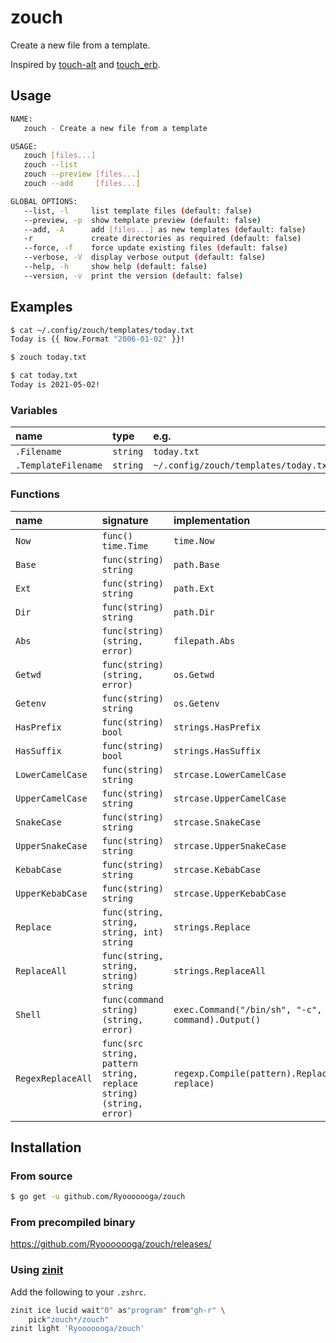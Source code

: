 # zouch

Create a new file from a template.

Inspired by [touch-alt](https://github.com/akameco/touch-alt) and [touch_erb](https://github.com/himanoa/touch_erb).

## Usage

```sh
NAME:
   zouch - Create a new file from a template

USAGE:
   zouch [files...]
   zouch --list
   zouch --preview [files...]
   zouch --add     [files...]

GLOBAL OPTIONS:
   --list, -l     list template files (default: false)
   --preview, -p  show template preview (default: false)
   --add, -A      add [files...] as new templates (default: false)
   -r             create directories as required (default: false)
   --force, -f    force update existing files (default: false)
   --verbose, -V  display verbose output (default: false)
   --help, -h     show help (default: false)
   --version, -v  print the version (default: false)
```

## Examples

```sh
$ cat ~/.config/zouch/templates/today.txt
Today is {{ Now.Format "2006-01-02" }}!

$ zouch today.txt

$ cat today.txt
Today is 2021-05-02!
```

### Variables

| name                | type      | e.g.                                  |
|:--------------------|:----------|:--------------------------------------|
| `.Filename`         | `string`  | `today.txt`                           |
| `.TemplateFilename` | `string`  | `~/.config/zouch/templates/today.txt` |


### Functions

| name               | signature                                                          | implementation                                           |
|:-------------------|:-------------------------------------------------------------------|:---------------------------------------------------------|
| `Now`              | `func() time.Time`                                                 | `time.Now`                                               |
| `Base`             | `func(string) string`                                              | `path.Base`                                              |
| `Ext`              | `func(string) string`                                              | `path.Ext`                                               |
| `Dir`              | `func(string) string`                                              | `path.Dir`                                               |
| `Abs`              | `func(string) (string, error)`                                     | `filepath.Abs`                                           |
| `Getwd`            | `func(string) (string, error)`                                     | `os.Getwd`                                               |
| `Getenv`           | `func(string) string`                                              | `os.Getenv`                                              |
| `HasPrefix`        | `func(string) bool`                                                | `strings.HasPrefix`                                      |
| `HasSuffix`        | `func(string) bool`                                                | `strings.HasSuffix`                                      |
| `LowerCamelCase`   | `func(string) string`                                              | `strcase.LowerCamelCase`                                 |
| `UpperCamelCase`   | `func(string) string`                                              | `strcase.UpperCamelCase`                                 |
| `SnakeCase`        | `func(string) string`                                              | `strcase.SnakeCase`                                      |
| `UpperSnakeCase`   | `func(string) string`                                              | `strcase.UpperSnakeCase`                                 |
| `KebabCase`        | `func(string) string`                                              | `strcase.KebabCase`                                      |
| `UpperKebabCase`   | `func(string) string`                                              | `strcase.UpperKebabCase`                                 |
| `Replace`          | `func(string, string, string, int) string`                         | `strings.Replace`                                        |
| `ReplaceAll`       | `func(string, string, string) string`                              | `strings.ReplaceAll`                                     |
| `Shell`            | `func(command string) (string, error)`                             | `exec.Command("/bin/sh", "-c", command).Output()`        |
| `RegexReplaceAll`  | `func(src string, pattern string, replace string) (string, error)` | `regexp.Compile(pattern).ReplaceAllString(src, replace)` |

## Installation

### From source

```sh
$ go get -u github.com/Ryooooooga/zouch
```

### From precompiled binary

https://github.com/Ryooooooga/zouch/releases/

### Using [zinit](https://github.com/zdharma/zinit)

Add the following to your `.zshrc`.

```sh
zinit ice lucid wait"0" as"program" from"gh-r" \
    pick"zouch*/zouch"
zinit light 'Ryooooooga/zouch'
```

